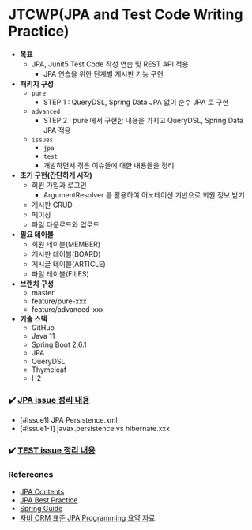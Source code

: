 # JTCWP(JPA and Test Code Writing Practice)

- __목표__
    - JPA, Junit5 Test Code 작성 연습 및 REST API 적용
        - JPA 연습을 위한 단계별 게시판 기능 구현
- __패키지 구성__
    - `pure` 
        - STEP 1 : QueryDSL, Spring Data JPA 없이 순수 JPA 로 구현
    - `advanced`
        - STEP 2 : pure 에서 구현한 내용을 가지고 QueryDSL, Spring Data JPA 적용
    - `issues`
        - `jpa`
        - `test`
        - 개발하면서 겪은 이슈들에 대한 내용들을 정리
- __초기 구현(간단하게 시작)__
    - 회원 가입과 로그인
        - ArgumentResolver 를 활용하여 어노테이션 기반으로 회원 정보 받기
    - 게시판 CRUD
    - 페이징
    - 파일 다운로드와 업로드
- __필요 테이블__
    - 회원 테이블(MEMBER)
    - 게시판 테이블(BOARD)
    - 게시글 테이블(ARTICLE)
    - 파일 테이블(FILES)
- __브랜치 구성__
    - master
    - feature/pure-xxx
    - feature/advanced-xxx
- __기술 스택__
    - GitHub
    - Java 11
    - Spring Boot 2.6.1
    - JPA
    - QueryDSL
    - Thymeleaf
    - H2 

### ✔️ [JPA issue 정리 내용](https://github.com/BAEKJungHo/jtcwp/tree/master/issues/jpa)

- [#issue1] JPA Persistence.xml
- [#issue1-1] javax.persistence vs hibernate.xxx

### ✔️ [TEST issue 정리 내용](https://github.com/BAEKJungHo/jtcwp/tree/master/issues/test)

### Referecnes

- [JPA Contents](https://github.com/BAEKJungHo/JPA)
- [JPA Best Practice](https://github.com/cheese10yun/spring-jpa-best-practices)
- [Spring Guide](https://github.com/cheese10yun/spring-guide)
- [자바 ORM 표준 JPA Programming 요약 자료](https://ultrakain.gitbooks.io/jpa/content/)
